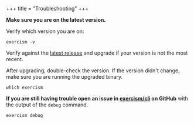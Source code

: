 +++
title = "Troubleshooting"
+++

**Make sure you are on the latest version.**

Verify which version you are on:

    exercism -v

Verify against the [latest
release](https://github.com/exercism/cli/releases/latest) and upgrade if your
version is not the most recent.

After upgrading, double-check the version. If the version didn't change, make
sure you are running the upgraded binary.

    which exercism

**If you are still having trouble open an issue in
[exercism/cli](http://github.com/exercism/cli) on GitHub** with the output of
the `debug` command.

    exercism debug

